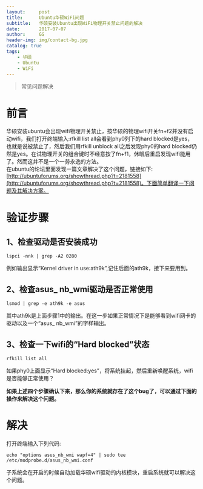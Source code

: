 ```yaml
---
layout:     post
title:      Ubuntu华硕WiFi问题
subtitle:   华硕安装Ubuntu出现WiFi物理开关禁止问题的解决
date:       2017-07-07
author:     GG
header-img: img/contact-bg.jpg
catalog: true
tags:
    - 华硕
    - Ubuntu
    - WiFi
---
```




> 常见问题解决


# 前言

华硕安装ubuntu会出现wifi物理开关禁止，按华硕的物理wifi开关fn+f2并没有启动wifi，我们打开终端输入:rfkill list all会看到phy0列下的hard blocked是yes，也就是说被禁止了，然后我们用rfkill unblock all之后发现phy0的hard blocked仍然是yes。在试物理开关的组合键时不经意按了fn+f1，休眠后重启发现wifi能用了。然而这并不是一个一劳永逸的方法。  
在ubuntu的论坛里面发现一篇文章解决了这个问题，链接如下:[http://ubuntuforums.org/showthread.php?t=2181558](http://ubuntuforums.org/showthread.php?t=2181558)。下面简单翻译一下问题及其解决方案。  

# 验证步骤

## 1、检查驱动是否安装成功

    lspci -nnk | grep -A2 0280  

例如输出显示“Kernel driver in use:ath9k”,记住后面的ath9k，接下来要用到。  

## 2、检查asus_ nb_wmi驱动是否正常使用

    lsmod | grep -e ath9k -e asus  

其中ath9k是上面步骤1中的输出。在这一步如果正常情况下是能够看到wifi网卡的驱动以及一个“asus_ nb_wmi”的字样输出。  

## 3、检查一下wifi的“Hard blocked”状态

    rfkill list all

如果phy0上面显示“Hard blocked:yes”，将系统挂起，然后重新唤醒系统，wifi是否能够正常使用？



**如果上述四个步骤确认下来，那么你的系统就存在了这个bug了，可以通过下面的操作来解决这个问题。**  
 
# 解决

打开终端输入下列代码:  

    echo "options asus_nb_wmi wapf=4" | sudo tee /etc/modprobe.d/asus_nb_wmi.conf   

子系统会在开启的时候自动加载华硕wifi驱动的内核模块，重启系统就可以解决这个问题。    
